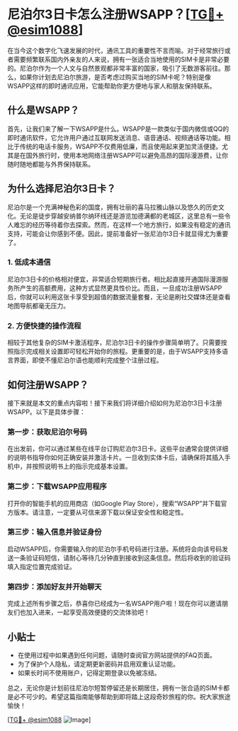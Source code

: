 # 尼泊尔3日卡怎么注册WSAPP？[[TG💪+ @esim1088](https://t.me/s/esim1088)]

在当今这个数字化飞速发展的时代，通讯工具的重要性不言而喻。对于经常旅行或者需要频繁联系国内外亲友的人来说，拥有一张适合当地使用的SIM卡是非常必要的。尼泊尔作为一个人文与自然景观都非常丰富的国家，吸引了无数游客前往。那么，如果你计划去尼泊尔旅游，是否考虑过购买当地的SIM卡呢？特别是像WSAPP这样的即时通讯应用，它能帮助你更方便地与家人和朋友保持联系。

## 什么是WSAPP？

首先，让我们来了解一下WSAPP是什么。WSAPP是一款类似于国内微信或QQ的即时通讯软件，它允许用户通过互联网发送消息、语音通话、视频通话等功能。相比于传统的电话卡服务，WSAPP不仅费用低廉，而且使用起来更加灵活便捷。尤其是在国外旅行时，使用本地网络注册WSAPP可以避免高昂的国际漫游费，让你随时随地都能与外界保持联系。

## 为什么选择尼泊尔3日卡？

尼泊尔是一个充满神秘色彩的国度，拥有壮丽的喜马拉雅山脉以及悠久的历史文化。无论是徒步穿越安纳普尔纳环线还是游览加德满都的老城区，这里总有一些令人难忘的经历等待着你去探索。然而，在这样一个地方旅行，如果没有稳定的通讯支持，可能会让你感到不便。因此，提前准备好一张尼泊尔3日卡就显得尤为重要了。

### 1. 低成本通信

尼泊尔3日卡的价格相对便宜，非常适合短期旅行者。相比起直接开通国际漫游服务所产生的高额费用，这种方式显然更具性价比。而且，一旦成功注册WSAPP后，你就可以利用这张卡享受到超值的数据流量套餐，无论是刷社交媒体还是查看地图导航都毫无压力。

### 2. 方便快捷的操作流程

相较于其他复杂的SIM卡激活程序，尼泊尔3日卡的操作步骤简单明了。只需要按照指示完成相关设置即可轻松开始你的旅程。更重要的是，由于WSAPP支持多语言界面，即使不懂尼泊尔语也能顺利完成整个注册过程。

## 如何注册WSAPP？

接下来就是本文的重点内容啦！接下来我们将详细介绍如何为尼泊尔3日卡注册WSAPP。以下是具体步骤：

### 第一步：获取尼泊尔号码

在出发前，你可以通过某些在线平台订购尼泊尔3日卡。这些平台通常会提供详细的说明书指导你如何正确安装并激活卡片。一旦收到实体卡后，请确保将其插入手机中，并按照说明书上的指示完成基本设置。

### 第二步：下载WSAPP应用程序

打开你的智能手机的应用商店（如Google Play Store），搜索“WSAPP”并下载官方版本。请注意，一定要从可信来源下载以保证安全性和稳定性。

### 第三步：输入信息并验证身份

启动WSAPP后，你需要输入你的尼泊尔手机号码进行注册。系统将会向该号码发送一条验证码短信，请耐心等待几分钟直到接收到这条信息。然后将收到的验证码填入指定位置完成验证。

### 第四步：添加好友并开始聊天

完成上述所有步骤之后，恭喜你已经成为一名WSAPP用户啦！现在你可以邀请朋友们也加入进来，一起享受高效便捷的交流体验吧！

## 小贴士

- 在使用过程中如果遇到任何问题，请随时查阅官方网站提供的FAQ页面。
- 为了保护个人隐私，请定期更新密码并启用双重认证功能。
- 如果长时间不使用账户，记得定期登录以免被冻结。

总之，无论你是计划前往尼泊尔短暂停留还是长期居住，拥有一张合适的SIM卡都是必不可少的。希望这篇指南能够帮助到即将踏上这段奇妙旅程的你。祝大家旅途愉快！

[[TG💪+ @esim1088](https://t.me/s/esim1088) ![Image](https://i.postimg.cc/4NQfJmqS/Snipaste-2025-05-13-00-14-12.png)]
